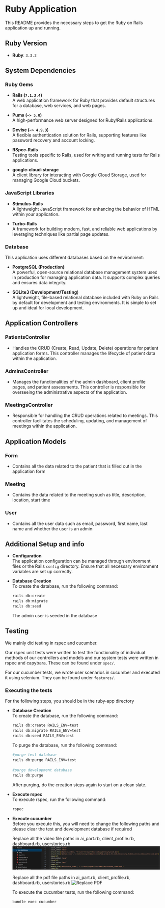 # Ruby Application

This README provides the necessary steps to get the Ruby on Rails application up and running.

## Ruby Version
- **Ruby**: `3.3.2`

## System Dependencies

### Ruby Gems
- **Rails (`7.1.3.4`)**  
  A web application framework for Ruby that provides default structures for a database, web services, and web pages.

- **Puma (`~> 5.0`)**  
  A high-performance web server designed for Ruby/Rails applications.

- **Devise (`~> 4.9.3`)**  
  A flexible authentication solution for Rails, supporting features like password recovery and account locking.

- **RSpec-Rails**  
  Testing tools specific to Rails, used for writing and running tests for Rails applications.

- **google-cloud-storage**  
  A client library for interacting with Google Cloud Storage, used for managing Google Cloud buckets.

### JavaScript Libraries
- **Stimulus-Rails**  
  A lightweight JavaScript framework for enhancing the behavior of HTML within your application.

- **Turbo-Rails**  
  A framework for building modern, fast, and reliable web applications by leveraging techniques like partial page updates.

### Database
This application uses different databases based on the environment:

- **PostgreSQL (Production)**  
  A powerful, open-source relational database management system used in production for managing application data. It supports complex queries and ensures data integrity.

- **SQLite3 (Development/Testing)**  
  A lightweight, file-based relational database included with Ruby on Rails by default for development and testing environments. It is simple to set up and ideal for local development.

## Application Controllers

### PatientsController
- Handles the CRUD (Create, Read, Update, Delete) operations for patient application forms. This controller manages the lifecycle of patient data within the application.

### AdminsController
- Manages the functionalities of the admin dashboard, client profile pages, and patient assessments. This controller is responsible for overseeing the administrative aspects of the application.

### MeetingsController
- Responsible for handling the CRUD operations related to meetings. This controller facilitates the scheduling, updating, and management of meetings within the application.

## Application Models

### Form
- Contains all the data related to the patient that is filled out in the application form

### Meeting
- Contains the data related to the meeting such as title, description, location, start time

### User
- Contains all the user data such as email, password, first name, last name and whether the user is an admin

## Additional Setup and info

- **Configuration**  
  The application configuration can be managed through environment files or the Rails `config` directory. Ensure that all necessary environment variables are set up correctly.

- **Database Creation**  
  To create the database, run the following command:
  ```bash
  rails db:create
  rails db:migrate
  rails db:seed
  ```

  The admin user is seeded in the database

## Testing

We mainly did testing in rspec and cucumber. 

Our rspec unit tests were written to test the functionality of individual methods of our controllers and models and our system tests were written in rspec and capybara. These can be found under  `spec/`.

For our cucumber tests, we wrote user scenarios in cucumber and executed it using selenium. They can be found under `features/`.

### Executing the tests
For the following steps, you should be in the ruby-app directory

- **Database Creation**  
  To create the database, run the following command:
  ```bash
  rails db:create RAILS_ENV=test
  rails db:migrate RAILS_ENV=test
  rails db:seed RAILS_ENV=test
  ```

  To purge the database, run the following command:
  ```bash
  #purge test database
  rails db:purge RAILS_ENV=test

  #purge development database
  rails db:purge
  ```
  After purging, do the creation steps again to start on a clean slate.

- **Execute rspec**  
  To execute rspec, run the following command:
  ```bash
  rspec
  ```

- **Execute cucumber**  
  Before you execute this, you will need to change the following paths and please clear the test and development database if required

  Replace all the video file paths in ai_part.rb, client_profile.rb, dashboard.rb, userstories.rb
  ![Replace videos](readme_images/replace_these.png)

  Replace all the pdf file paths in ai_part.rb, client_profile.rb, dashboard.rb, userstories.rb
  ![Replace PDF](readme_images/replace_slide.png)

  To execute the cucumber tests, run the following command:
  ```bash
  bundle exec cucumber
  ```


